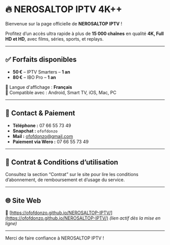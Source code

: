# 🔥 NEROSALTOP IPTV 4K++

Bienvenue sur la page officielle de **NEROSALTOP IPTV** !

Profitez d’un accès ultra rapide à plus de **15 000 chaînes** en qualité **4K, Full HD et HD**, avec films, séries, sports, et replays.

---

## ✅ Forfaits disponibles

- **50 €** – IPTV Smarters – **1 an**
- **80 €** – IBO Pro – **1 an**

📌 Langue d'affichage : **Français**  
📱 Compatible avec : Android, Smart TV, iOS, Mac, PC

---

## 📲 Contact & Paiement

- **Téléphone :** 07 66 55 73 49  
- **Snapchat :** `ofofdonzo`  
- **Mail :** ofofdonzo@gmail.com  
- **Paiement via Wero :** 07 66 55 73 49

---

## 📃 Contrat & Conditions d’utilisation

Consultez la section “Contrat” sur le site pour lire les conditions d’abonnement, de remboursement et d’usage du service.

---

## 🌐 Site Web

🔗 [https://ofofdonzo.github.io/NEROSALTOP-IPTV/](https://ofofdonzo.github.io/NEROSALTOP-IPTV/) *(lien actif dès la mise en ligne)*

---

Merci de faire confiance à NEROSALTOP IPTV !  
